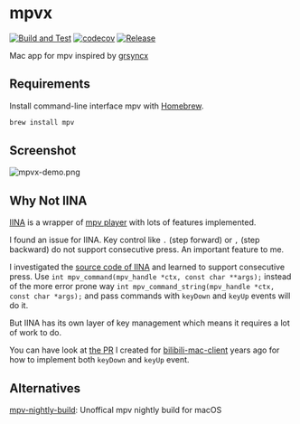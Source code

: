 # mpvx

[![Build and Test](https://github.com/HackingGate/mpvx/actions/workflows/test-and-coverage.yml/badge.svg)](https://github.com/HackingGate/mpvx/actions/workflows/test-and-coverage.yml)
[![codecov](https://codecov.io/gh/HackingGate/mpvx/graph/badge.svg?token=TVGJ0H9CTZ)](https://codecov.io/gh/HackingGate/mpvx)
[![Release](https://github.com/HackingGate/mpvx/workflows/Release/badge.svg)](https://github.com/HackingGate/mpvx/releases)

Mac app for mpv inspired by [grsyncx](https://github.com/username0x0a/grsyncx)

## Requirements

Install command-line interface mpv with [Homebrew](https://brew.sh).

```bash
brew install mpv
```

## Screenshot

![mpvx-demo.png](https://raw.githubusercontent.com/HackingGate/mpvx/master/assets/mpvx-demo.png)

## Why Not IINA

[IINA](https://iina.io) is a wrapper of [mpv player](https://mpv.io) with lots of features implemented.

I found an issue for IINA. Key control like `.` (step forward) or `,` (step backward) do not support consecutive press. An important feature to me.

I investigated the [source code of IINA](https://github.com/iina/iina) and learned to support consecutive press. Use `int mpv_command(mpv_handle *ctx, const char **args);` instead of the more error prone way `int mpv_command_string(mpv_handle *ctx, const char *args);` and pass commands with `keyDown` and `keyUp` events will do it.

But IINA has its own layer of key management which means it requires a lot of work to do.

You can have look at [the PR](https://github.com/typcn/bilibili-mac-client/pull/163/files) I created for [bilibili-mac-client](https://github.com/typcn/bilibili-mac-client) years ago for how to implement both `keyDown` and `keyUp` event.

## Alternatives

[mpv-nightly-build](https://github.com/jnozsc/mpv-nightly-build): Unoffical mpv nightly build for macOS
